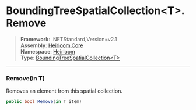 # BoundingTreeSpatialCollection\<T>.Remove

> **Framework**: .NETStandard,Version=v2.1  
> **Assembly**: [Heirloom.Core][0]  
> **Namespace**: [Heirloom][0]  
> **Type**: [BoundingTreeSpatialCollection\<T>][1]

--------------------------------------------------------------------------------

### Remove(in T)

Removes an element from this spatial collection.

```cs
public bool Remove(in T item)
```

[0]: ../Heirloom.Core.md
[1]: Heirloom.BoundingTreeSpatialCollection[T].md
